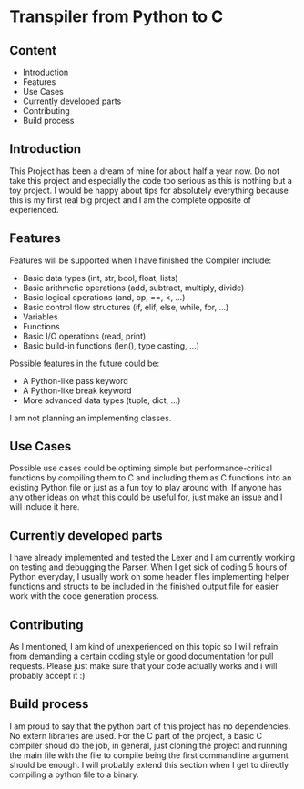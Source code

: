 # Transpiler from Python to C

## Content

- Introduction
- Features
- Use Cases
- Currently developed parts
- Contributing
- Build process


## Introduction

This Project has been a dream of mine for about half a year now. Do not take this project and especially the code too serious as this is nothing but a toy project. I would be happy about tips for absolutely everything because this is my first real big project and I am the complete opposite of experienced.


## Features

Features will be supported when I have finished the Compiler include:

- Basic data types (int, str, bool, float, lists)
- Basic arithmetic operations (add, subtract, multiply, divide)
- Basic logical operations (and, op, ==, <, ...)
- Basic control flow structures (if, elif, else, while, for, ...)
- Variables
- Functions
- Basic I/O operations (read, print)
- Basic build-in functions (len(), type casting, ...)

Possible features in the future could be:

- A Python-like pass keyword
- A Python-like break keyword
- More advanced data types (tuple, dict, ...)

I am not planning an implementing classes.


## Use Cases

Possible use cases could be optiming simple but performance-critical functions by compiling them to C and including them as C functions into an existing Python file or just as a fun toy to play around with. If anyone has any other ideas on what this could be useful for, just make an issue and I will include it here.


## Currently developed parts

I have already implemented and tested the Lexer and I am currently working on testing and debugging the Parser. When I get sick of coding 5 hours of Python everyday, I usually work on some header files implementing helper functions and structs to be included in the finished output file for easier work with the code generation process.


## Contributing

As I mentioned, I am kind of unexperienced on this topic so I will refrain from demanding a certain coding style or good documentation for pull requests. Please just make sure that your code actually works and i will probably accept it :)


## Build process

I am proud to say that the python part of this project has no dependencies. No extern libraries are used. For the C part of the project, a basic C compiler shoud do the job, in general, just cloning the project and running the main file with the file to compile being the first commandline argument should be enough. I will probably extend this section when I get to directly compiling a python file to a binary.
